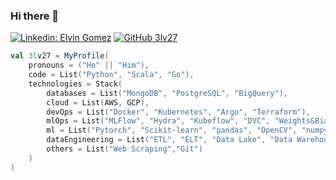 ### Hi there 👋

[![Linkedin: Elvin Gomez](https://img.shields.io/badge/-3lv27-blue?style=flat-square&logo=Linkedin&logoColor=white&link=https://www.linkedin.com/in/elvingomezmejia/)](https://www.linkedin.com/in/elvingomezmejia/)
[![GitHub 3lv27](https://img.shields.io/github/followers/thaiane?label=follow&style=social)](https://github.com/3lv27)

```scala
val 3lv27 = MyProfile(
    pronouns = ("He" || "Him"),
    code = List("Python", "Scala", "Go"),
    technologies = Stack(
        databases = List("MongoDB", "PostgreSQL", "BigQuery"),
        cloud = List(AWS, GCP),
        devOps = List("Docker", "Kubernetes", "Argo", "Terraform"),
        mlOps = List("MLFlow", "Hydra", "Kubeflow", "DVC", "Weights&Biases"),
        ml = List("Pytorch", "Scikit-learn", "pandas", "OpenCV", "numpy"),
        dataEngineering = List("ETL", "ELT", "Data Lake", "Data Warehouse", "Argo Workflows", "Kafka", "Flink")
        others = List("Web Scraping","Git")
    )
)
```

<!--
**3lv27/3lv27** is a ✨ _special_ ✨ repository because its `README.md` (this file) appears on your GitHub profile.

Here are some ideas to get you started:

- 🔭 I’m currently working on ...
- 🌱 I’m currently learning ...
- 👯 I’m looking to collaborate on ...
- 🤔 I’m looking for help with ...
- 💬 Ask me about ...
- 📫 How to reach me: ...
- 😄 Pronouns: ...
- ⚡ Fun fact: ...
-->
